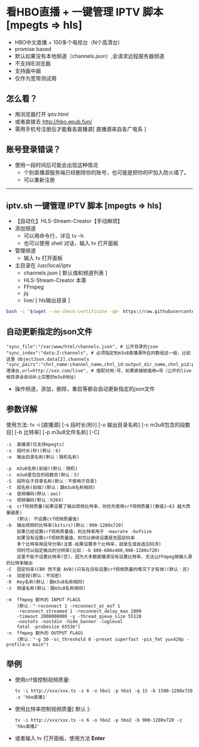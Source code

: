 # 看HBO直播 + 一键管理 IPTV 脚本 [mpegts => hls]

- HBO中文直播 + 100多个电视台（N个高清台）
- promise based
- 默认如果没有本地频道（channels.json）,会请求远程服务器频道
- 不支持IE浏览器
- 支持画中画
- 仅作为宽带测试用

## 怎么看？

- 用浏览器打开 iptv.html
- 或者直接去 <http://hbo.epub.fun/>
- 需用手机号注册后才能看各直播源[ 直播源来自各广电系 ]

## 账号登录错误？

- 使用一段时间后可能会出现这种情况
  - 个别直播源服务端已经删除你的账号，也可能是把你的IP加入防火墙了。
  - 可以重新注册

---

## iptv.sh 一键管理 IPTV 脚本 [mpegts => hls]

- 【自动化】HLS-Stream-Creator【手动麻烦】
- 添加频道
  - 可以用命令行，详见 tv -h
  - 也可以使用 shell 对话，输入 tv 打开面板
- 管理频道
  - 输入 tv 打开面板
- 主目录在 /usr/local/iptv
  - channels.json [ 默认值和频道列表 ]
  - HLS-Stream-Creator 本尊
  - FFmpeg
  - jq
  - live/ [ hls输出目录 ]

``` bash
bash -c "$(wget --no-check-certificate -qO- https://raw.githubusercontent.com/woniuzfb/iptv/master/iptv.sh)"
```

## 自动更新指定的json文件

    "sync_file":"/var/www/html/channels.json", # 公开目录的json
    "sync_index":"data:2:channels", # 必须指定到m3u8直播源所在的数组这一级，比如这里 ObjectJson.data[2].channels
    "sync_pairs":"chnl_name:channel_name,chnl_id:output_dir_name,chnl_pid:pid,chnl_cat=港澳台,url=http://xxx.com/live", # 值配对用:号，如果直接赋值用=号（公开的live根目录会自动补上完整的m3u8地址）

- 操作频道，添加，删除，重启等都会自动更新指定的json文件

## 参数详解

使用方法: tv -i [直播源] [-s 段时长(秒)] [-o 输出目录名称] [-c m3u8包含的段数目] [-b 比特率] [-p m3u8文件名称] [-C]

    -i  直播源(仅支持mpegts)
    -s  段时长(秒)(默认：6)
    -o  输出目录名称(默认：随机名称)

    -p  m3u8名称(前缀)(默认：随机)
    -c  m3u8里包含的段数目(默认：5)
    -S  段所在子目录名称(默认：不使用子目录)
    -t  段名称(前缀)(默认：跟m3u8名称相同)
    -a  音频编码(默认：aac)
    -v  视频编码(默认：h264)
    -q  crf视频质量(如果设置了输出视频比特率，则优先使用crf视频质量)(数值1~63 越大质量越差)
        (默认: 不设置crf视频质量值)
    -b  输出视频的比特率(bits/s)(默认：900-1280x720)
        如果已经设置crf视频质量值，则比特率用于 -maxrate -bufsize
        如果没有设置crf视频质量值，则可以继续设置是否固定码率
        多个比特率用逗号分隔(注意-如果设置多个比特率，就是生成自适应码流)
        同时可以指定输出的分辨率(比如：-b 600-600x400,900-1280x720)
        这里不能不设置比特率(空)，因为大多数直播源没有设置比特率，无法让FFmpeg按输入源的比特率输出
    -C  固定码率(CBR 而不是 AVB)(只有在没有设置crf视频质量的情况下才有效)(默认：否)
    -e  加密段(默认：不加密)
    -K  Key名称(默认：跟m3u8名称相同)
    -z  频道名称(默认：跟m3u8名称相同)

    -m  ffmpeg 额外的 INPUT FLAGS
        (默认："-reconnect 1 -reconnect_at_eof 1 
        -reconnect_streamed 1 -reconnect_delay_max 2000 
        -timeout 2000000000 -y -thread_queue_size 55120 
        -nostats -nostdin -hide_banner -loglevel 
        fatal -probesize 65536")
    -n  ffmpeg 额外的 OUTPUT FLAGS
        (默认："-g 30 -sc_threshold 0 -preset superfast -pix_fmt yuv420p -profile:v main")

## 举例

- 使用crf值控制视频质量:

    `tv -i http://xxx/xxx.ts -s 6 -o hbo1 -p hbo1 -q 15 -b 1500-1280x720 -z 'hbo直播1'`

- 使用比特率控制视频质量[ 默认 ]:

    `tv -i http://xxx/xxx.ts -s 6 -o hbo2 -p hbo2 -b 900-1280x720 -z 'hbo直播2'`

- 或者输入 tv 打开面板，使用方法  **Enter**
